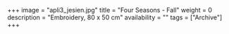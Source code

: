 +++
image = "apli3_jesien.jpg"
title = "Four Seasons - Fall"
weight = 0
description = "Embroidery, 80 x 50 cm"
availability = ""
tags = ["Archive"]
+++

